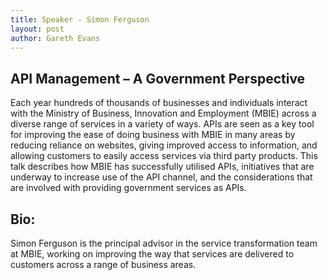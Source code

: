 ```yaml
---
title: Speaker - Simon Ferguson
layout: post
author: Gareth Evans
---
```


## API Management – A Government Perspective
 
Each year hundreds of thousands of businesses and individuals interact with the Ministry of Business, Innovation and Employment (MBIE) across a diverse range of services in a variety of ways. APIs are seen as a key tool for improving the ease of doing business with MBIE in many areas by reducing reliance on websites, giving improved access to information, and allowing customers to easily access services via third party products. This talk describes how MBIE has successfully utilised APIs, initiatives that are underway to increase use of the API channel, and the considerations that are involved with providing government services as APIs.

## Bio:

Simon Ferguson is the principal advisor in the service transformation team at MBIE, working on improving the way that services are delivered to customers across a range of business areas.
